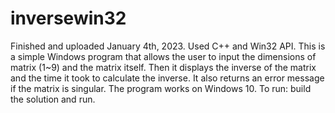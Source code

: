 # inversewin32
Finished and uploaded January 4th, 2023.
Used C++ and Win32 API.
This is a simple Windows program that allows the user to input the dimensions of matrix (1~9) and the matrix itself. Then it displays the inverse of the matrix and
the time it took to calculate the inverse. It also returns an error message if the matrix is singular. The program works on Windows 10.
To run: build the solution and run.
